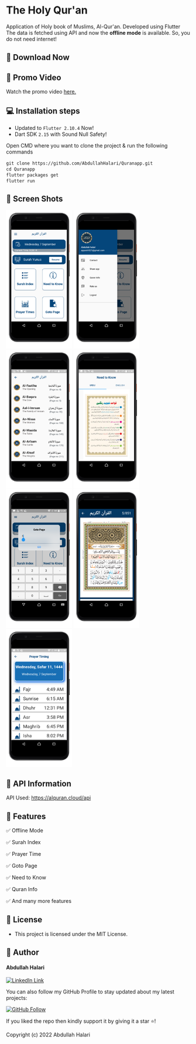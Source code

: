 # The Holy Qur'an

Application of Holy book of Muslims, Al-Qur'an. Developed using Flutter
The data is fetched using API and now the **offline mode** is available. So, you do not need internet!


## 📁 Download Now


## 🎥 Promo Video

Watch the promo video <a href="https://drive.google.com/file/d/13Fh5yOacr3g_3LTAfvjG7Urh8A8lTsYc/view?usp=sharing">here.</a>

## 💻 Installation steps

- Updated to `Flutter 2.10.4` Now!
- Dart SDK `2.15` with Sound Null Safety!

Open CMD where you want to clone the project & run the following commands

```
git clone https://github.com/AbdullahHalari/Quranapp.git
cd Quranapp
flutter packages get
flutter run
```

## 📱 Screen Shots

<img src="https://github.com/AbdullahHalari/Quranapp/blob/master/images/22.png" width=180>  <img src="https://github.com/AbdullahHalari/Quranapp/blob/master/images/23.png" width=180>  <img src="https://github.com/AbdullahHalari/Quranapp/blob/master/images/24.png" width=180>  <img src="https://github.com/AbdullahHalari/Quranapp/blob/master/images/25.png" width=180>  <img src="https://github.com/AbdullahHalari/Quranapp/blob/master/images/26.png" width=180>  <img src="https://github.com/AbdullahHalari/Quranapp/blob/master/images/27.png" width=180>  <img src="https://github.com/AbdullahHalari/Quranapp/blob/master/images/28.png" width=180>  

## 🔗 API Information

API Used: https://alquran.cloud/api

## 🎯 Features 

✅ Offline Mode

✅ Surah Index

✅ Prayer Time 

✅ Goto Page

✅ Need to Know

✅ Quran Info

✅ And many more features  

## 🔑 License
- This project is licensed under the MIT License.


## 🧑 Author

#### Abdullah Halari
[![LinkedIn Link](https://img.shields.io/badge/Connect-AbdullahHalari-blue.svg?logo=linkedin&longCache=true&style=social&label=Connect
)](https://www.linkedin.com/in/abdullah-halari-71327a1a6)

You can also follow my GitHub Profile to stay updated about my latest projects:

[![GitHub Follow](https://img.shields.io/badge/Connect-AbdullahHalari-blue.svg?logo=Github&longCache=true&style=social&label=Follow)](https://github.com/AbdullahHalari)

If you liked the repo then kindly support it by giving it a star ⭐!

Copyright (c) 2022 Abdullah Halari
